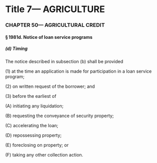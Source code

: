 
# Title 7— AGRICULTURE
### CHAPTER 50— AGRICULTURAL CREDIT
#### § 1981d. Notice of loan service programs
##### (d) Timing

The notice described in subsection (b) shall be provided

(1) at the time an application is made for participation in a loan service program;

(2) on written request of the borrower; and

(3) before the earliest of

(A) initiating any liquidation;

(B) requesting the conveyance of security property;

(C) accelerating the loan;

(D) repossessing property;

(E) foreclosing on property; or

(F) taking any other collection action.
